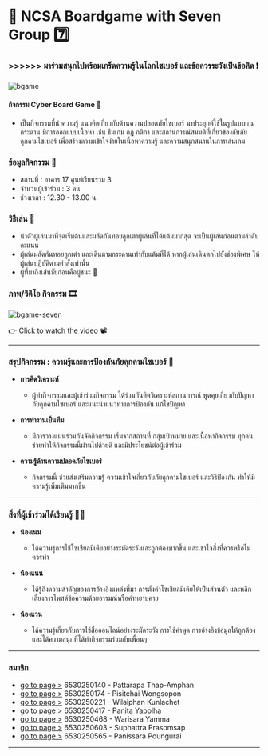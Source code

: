 #  🤖 NCSA Boardgame with Seven Group 7️⃣
### >>>>>> มาร่วมสนุกไปพร้อมเกร็ดความรู้ในโลกไซเบอร์ และข้อควรระวังเป็นข้อคิด ❗
![bgame](img/bgame.jpg)

#### กิจกรรม Cyber Board Game 🧩
- เป็นกิจกรรมที่นำความรู้ แนวคิดเกี่ยวกับด้านความปลอดภัยไซเบอร์ มาประยุกต์ใช้ในรูปแบบเกมกระดาน มีการออกแบบเนื้อหา เช่น ธีมเกม กฎ กติกา และสถานการณ์สมมติที่เกี่ยวข้องกับภัยคุกคามไซเบอร์ เพื่อสร้างความเข้าใจง่ายในเนื้อหาความรู้ และความสนุกสนานในการเล่นเกม

### ข้อมูลกิจกรรม 📑
- สถานที่ : อาคาร 17 ศูนย์เรียนรวม 3
- จำนวนผู้เข้าร่วม : 3 คน 
- ช่วงเวลา : 12.30 - 13.00 น.

### วิธีเล่น 🎲
- นำตัวผู้เล่นมาที่จุดเริ่มต้นและผลัดกันทอยลูกเต๋าผู้เล่นที่ได้แต้มมากสุด จะเป็นผู้เล่นก่อนตามลำดับคะแนน
- ผู้เล่นผลัดกันทอยลูกเต๋า และเดินตามกระดานเท่ากับแต้มที่ได้ หากผู้เล่นเดินตกไปยังช่องพิเศษ ให้ผู้เล่นปฏิบัติตามคำสั่งเท่านั้น
- ผู้ที่มาถึงเส้นชัยก่อนคือผู้ชนะ 🏅

### ภาพ/วิดีโอ กิจกรรม 🎞️
![bgame-seven](img/bgame-seven.jpg)

[👉 Click to watch the video 📽️](https://drive.google.com/file/d/1swEFVGy7NZIjdUpkvj9tQjwjgMvlxWBd/view?usp=sharing)

---

### สรุปกิจกรรม : ความรู้และการป้องกันภัยคุกคามไซเบอร์ 🔏
- **การคิดวิเคราะห์**
    - ผู้ทำกิจกรรมและผู้เข้าร่วมกิจกรรม ได้ร่วมกันคิดวิเคราะห์สถานการณ์ พูดคุยเกี่ยวกับปัญหาภัยคุกคามไซเบอร์ และแนะนำแนวทางการป้องกัน แก้ไขปัญหา

- **การทำงานเป็นทีม**
    - มีการวางแผนร่วมกันจัดกิจกรรม เริ่มจากสถานที่ กลุ่มเป้าหมาย และเนื้อหากิจกรรม 
    ทุกคนช่วยทำให้กิจกรรมนี้ผ่านไปด้วยดี และมีประโยชน์ต่อผู้เข้าร่วม

- **ความรู้ด้านความปลอดภัยไซเบอร์**
    - กิจกรรมนี้ ช่วยส่งเสริมความรู้ ความเข้าใจเกี่ยวกับภัยคุกคามไซเบอร์ และวิธีป้องกัน ทำให้มีความรู้เพิ่มเติมมากขึ้น

---

### สิ่งที่ผู้เข้าร่วมได้เรียนรู้ 🙋‍♀️
- **น้องเนม**
    - ได้ความรู้การใช้โซเชียลมีเดียอย่างระมัดระวังและถูกต้องมากขึ้น และเข้าใจสิ่งที่ควรหรือไม่ควรทำ

- **น้องแนน**
    - ได้รู้ถึงความสำคัญของการอ้างอิงแหล่งที่มา การตั้งค่าโซเชียลมีเดียให้เป็นส่วนตัว และหลีกเลี่ยงการโพสต์ข้อความด้วยอารมณ์หรือคำหยาบคาย

- **น้องแวน**
    - ได้ความรู้เกี่ยวกับการใช้สื่อออนไลน์อย่างระมัดระวัง การใช้คำพูด การอ้างอิงข้อมูลให้ถูกต้อง 
    และได้ความสนุกที่ได้ทำกิจกรรมร่วมกับเพื่อนๆ

---

### สมาชิก
- [go to page >]() 6530250140 - Pattarapa Thap-Amphan 
- [go to page >]() 6530250174 - Pisitchai Wongsopon
- [go to page >]() 6530250221 - Wilaiphan Kunlachet
- [go to page >]() 6530250417 - Panita Yapolha
- [go to page >](https://wariisara.github.io/boardgame-seven) 6530250468 - Warisara Yamma
- [go to page >]() 6530250603 - Suphattra Prasomsap
- [go to page >]() 6530250565 - Panissara Poungurai

---
